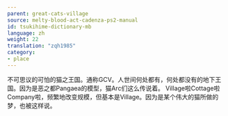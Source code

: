 ```yaml
---
parent: great-cats-village
source: melty-blood-act-cadenza-ps2-manual
id: tsukihime-dictionary-mb
language: zh
weight: 22
translation: "zqh1985"
category:
- place
---
```


不可思议的可怕的猫之王国。通称GCV。人世间何处都有，何处都没有的地下王国。因为是恶之都Pangaea的模型，猫Arc们这么传说着。
Village啦Cottage啦Company啦，频繁地改变规模，但基本是Village。因为是某个伟大的猫所做的梦，也被这样说。

